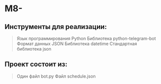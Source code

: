# M8-
## Инструменты для реализации:
>  Язык программирования Python
>  Библиотека python-telegram-bot
> Формат данных JSON
>  Библиотека datetime
> Стандартная библиотека json

## Проект состоит из:
> Один файл bot.py
> Файл schedule.json
